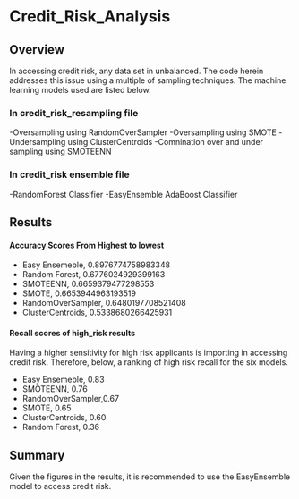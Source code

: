# Credit_Risk_Analysis


## Overview
In accessing credit risk, any data set in unbalanced. 
The code herein addresses this issue using a multiple of sampling techniques. 
The machine learning models used are listed below. 

### In credit_risk_resampling file
-Oversampling using RandomOverSampler
-Oversampling using SMOTE
-Undersampling using ClusterCentroids
-Comnination over and under sampling using SMOTEENN

### In credit_risk ensemble file
-RandomForest Classifier
-EasyEnsemble AdaBoost Classifier



## Results
#### Accuracy Scores From Highest to lowest

- Easy Ensemeble, 0.8976774758983348
- Random Forest, 0.6776024929399163
- SMOTEENN, 0.6659379477298553
- SMOTE, 0.6653944963193519
- RandomOverSampler, 0.6480197708521408
- ClusterCentroids, 0.5338680266425931


#### Recall scores of high_risk results
Having a higher sensitivity for high risk applicants is importing in accessing credit risk. 
Therefore, below, a ranking of high risk recall for the six models. 

- Easy Ensemeble, 0.83
- SMOTEENN, 0.76
- RandomOverSampler,0.67
- SMOTE, 0.65
- ClusterCentroids, 0.60
- Random Forest, 0.36



## Summary

Given the figures in the results, it is recommended to use the EasyEnsemble model to access credit risk. 

